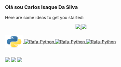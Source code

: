 ### Olá sou Carlos Isaque Da Silva



Here are some ideas to get you started:

<div align="center">
  <a href="https://github.com/Jenkidamaa">
  <img height="180em" src="https://github-readme-stats.vercel.app/api?username=Jenkidamaa&show_icons=true&theme=dark&include_all_commits=true&count_private=true"/>
  <img height="180em" src="https://github-readme-stats.vercel.app/api/top-langs/?username=Jenkidamaa&layout=compact&langs_count=7&theme=dark"/>
</div>
<div style="display: inline_block"><br>
  <img align="center" alt="Rafa-Python" height="45" width="60" src="https://raw.githubusercontent.com/devicons/devicon/master/icons/python/python-original.svg">
  <img align="center" alt="Rafa-Python" height="45" width="60" src="https://img.shields.io/badge/C%2B%2B-00599C?style=for-the-badge&logo=c%2B%2B&logoColor=white">
  <img align="center" alt="Rafa-Python" height="45" width="100" src="https://img.shields.io/badge/Microsoft-666666?style=for-the-badge&logo=microsoft&logoColor=white">
  <img align="center" alt="Rafa-Python" height="45" width="100" src="https://img.shields.io/badge/Microsoft_Excel-217346?style=for-the-badge&logo=microsoft-excel&logoColor=white">
</div>

  ##
  
  
<div>

  <a href="https://www.linkedin.com/in/carlos-isaque-silva-5a1837116" target="_blank"><img src="https://img.shields.io/badge/-LinkedIn-%230077B5?style=for-the-badge&logo=linkedin&logoColor=white" target="_blank"></a>
  <a href="https://www.youtube.com/user/TheJenkidama " target="_blank"><img src="https://img.shields.io/badge/YouTube-FF0000?style=for-the-badge&logo=youtube&logoColor=white" target="_blank"></a>
  <a href = "mailto:carlos.isaque.23@gmail.com"><img src="https://img.shields.io/badge/-Gmail-%23333?style=for-the-badge&logo=gmail&logoColor=white" target="_blank"></a>
    
</div>

